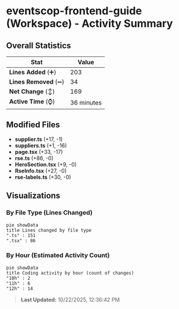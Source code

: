 # eventscop-frontend-guide (Workspace) - Activity Summary 

## Overall Statistics

| Stat                   | Value                                                             |
| ---------------------- | ----------------------------------------------------------------- |
| **Lines Added** (➕)   | 203                                          |
| **Lines Removed** (➖) | 34                                        |
| **Net Change** (↕)    | 169                |
| **Active Time** (⌚)   | 36 minutes |


## Modified Files
- **supplier.ts** (+17, -1)
- **suppliers.ts** (+1, -16)
- **page.tsx** (+33, -17)
- **rse.ts** (+86, -0)
- **HeroSection.tsx** (+9, -0)
- **RseInfo.tsx** (+27, -0)
- **rse-labels.ts** (+30, -0)

## Visualizations

### By File Type (Lines Changed)

```mermaid
pie showData
title Lines changed by file type
".ts" : 151
".tsx" : 86
```

### By Hour (Estimated Activity Count)

```mermaid
pie showData
title Coding activity by hour (count of changes)
"10h" : 2
"11h" : 6
"12h" : 14
```


> **Last Updated:** 10/22/2025, 12:36:42 PM